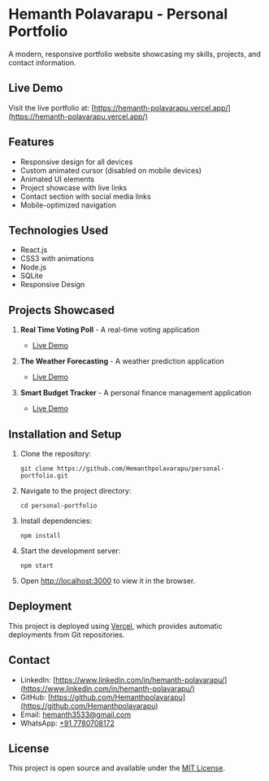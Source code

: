 # Hemanth Polavarapu - Personal Portfolio

A modern, responsive portfolio website showcasing my skills, projects, and contact information.

## Live Demo

Visit the live portfolio at: [https://hemanth-polavarapu.vercel.app/](https://hemanth-polavarapu.vercel.app/)

## Features

- Responsive design for all devices
- Custom animated cursor (disabled on mobile devices)
- Animated UI elements
- Project showcase with live links
- Contact section with social media links
- Mobile-optimized navigation

## Technologies Used

- React.js
- CSS3 with animations
- Node.js
- SQLite
- Responsive Design

## Projects Showcased

1. **Real Time Voting Poll** - A real-time voting application
   - [Live Demo](https://real-time-voting-app-eight.vercel.app/)

2. **The Weather Forecasting** - A weather prediction application
   - [Live Demo](https://the-weather-forcasting.vercel.app/)

3. **Smart Budget Tracker** - A personal finance management application
   - [Live Demo](https://smart-budget-tracker-gamma.vercel.app/)

## Installation and Setup

1. Clone the repository:
   ```
   git clone https://github.com/Hemanthpolavarapu/personal-portfolio.git
   ```

2. Navigate to the project directory:
   ```
   cd personal-portfolio
   ```

3. Install dependencies:
   ```
   npm install
   ```

4. Start the development server:
   ```
   npm start
   ```

5. Open [http://localhost:3000](http://localhost:3000) to view it in the browser.

## Deployment

This project is deployed using [Vercel](https://vercel.com/), which provides automatic deployments from Git repositories.

## Contact

- LinkedIn: [https://www.linkedin.com/in/hemanth-polavarapu/](https://www.linkedin.com/in/hemanth-polavarapu/)
- GitHub: [https://github.com/Hemanthpolavarapu](https://github.com/Hemanthpolavarapu)
- Email: [hemanth3533@gmail.com](mailto:hemanth3533@gmail.com)
- WhatsApp: [+91 7780708172](https://wa.me/7780708172)

## License

This project is open source and available under the [MIT License](LICENSE).
